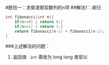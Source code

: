 #题目一：求斐波那契数列的n项
##解法1：递归
```c
int fibonacci(int n){
    if(n<=0) { return 0;}
    if(n==1) { return 1;}
    return fibonacci(n-1) + fibonacci(n-2);
}
```
###上述解法的问题：
1. 返回值 ``` int``` 需改为 long long 类型以